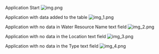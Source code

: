 Application Start
![img.png](img.png)

Application with data added to the table
![img_1.png](img_1.png)

Application with no data in Water Resource Name text field
![img_2.png](img_2.png)

Application with no data in the Location text field
![img_3.png](img_3.png)

Application with no data in the Type text field
![img_4.png](img_4.png)

